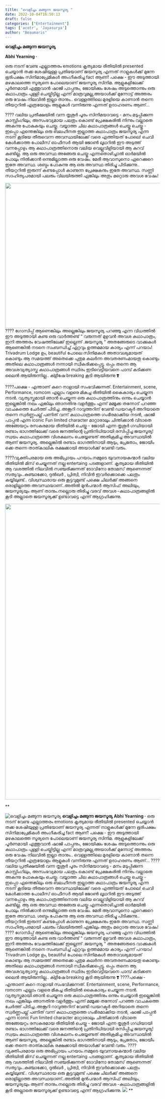 ```yaml
---
title: "വെളിച്ചം മങ്ങുന്ന ജയസൂര്യ "
date: 2022-10-04T16:50:13
draft: false
categories: ["Entertainment"]
tags: ['acotr', 'Jayasurya']
author: "Beaumaris"
---
```


<strong>വെളിച്ചം മങ്ങുന്ന ജയസൂര്യ </strong>

<strong>Abhi Yearning ·</strong>

ഒരു നടന് വേണ്ട എല്ലാത്തരം emotions കൃത്യമായ രീതിയിൽ presented ചെയ്യാൻ തക്ക ശേഷിയുള്ള പ്രതിഭയാണ് ജയസൂര്യ എന്നത് നാളുകൾക്ക് മുന്നേ ഭൂരിപക്ഷം സിനിമാപ്രേമികൾ അംഗീകരിച്ച fact ആണ്‌! പക്ഷെ - ഈ അടുത്തായി മഴകാലത്തെ സൂര്യനെ പോലെയാണ് ജയസൂര്യ സിനിമ. ആളുകളിലേക്ക് പൂർണമായി എത്തുവാൻ ഷാജി പാപ്പനും, ജോയിക്കും ശേഷം അടുത്തൊന്നും ഒരു കഥാപാത്രം പുള്ളി ചെയ്തിട്ടില്ല എന്ന് മാത്രവുമല്ല,അയാൾക്ക് മുന്നോട്ട് അത്തരം ഒരു വേഷം നിലവിൽ ഇല്ലാ താനും.. വെള്ളത്തിലെ മുരളിയെ കാണാൻ തന്നെ തീയറ്ററിൽ എത്രയോളം ആളുകൾ വന്നിരുന്നു എന്നത് ഉദാഹരണം ആണ്‌...

???? വലിയ പ്രതീക്ഷയിൽ വന്ന തൃശൂർ പൂരം സിനിമയാവട്ടെ - മനം മടുപ്പിക്കുന്ന കാസ്റ്റിംഗിലും, അസംഭവ്യമായ പലതും കൊണ്ട് പ്രേക്ഷകരിൽ നിന്നും വല്ലാതെ അകന്നു പോകുകയും ചെയ്തു. വയ്യാത്ത ചില കഥാപാത്രങ്ങൾ ചെയ്തു ചെയ്തു - ഇപ്പൊ എന്തെങ്കിലും ഒരു ബലഹീനത ഇല്ലാത്ത കഥാപാത്രം ജയസൂര്യ എന്ന നടന് കൂടിയേ തീരുവെന്ന അവസ്ഥയിലേക്ക് വരെ എത്തിയത് പോലെ! ചെവി കേൾക്കാത്ത പോലീസ് ഓഫീസർ ആയി ജോൺ ലൂഥറിൽ ഈ അടുത്ത് വന്നപ്പോഴും ആ കഥാപാത്രത്തിനൊരു വലിയ വെല്ലുവിളിയായി ആ കുറവ് കണ്ടില്ല. ആ ഒരു അവസ്ഥ അങ്ങേരു ചെയ്തു എന്നതൊഴിച്ചാൽ ഓർമയിൽ പോലും നിൽക്കാൻ ഒന്നുമില്ലാത്ത ഒരു വേഷം. മേരീ ആവാസുനൊ ഏറെക്കുറെ ഇതേ അവസ്ഥ. ശബ്ദം പോകുന്നു ആ ഒരു അവസ്ഥ തിരിച്ചു പിടിക്കുന്നു.. തീയറ്ററിൽ ഇരുന്ന് കണ്ടപ്പോൾ കാണുന്ന പ്രേക്ഷകനും ഇതേ അവസ്ഥ. സണ്ണി സാഹിത്യപരമായി പലരും വിലയിരുത്തി ഏങ്കിലും അതും മറ്റൊരു അവശ വേഷം!

<img class="wp-image-353291 aligncenter" src="https://cdn.boolokam.com/articles/2022/10/wfwfwff.jpg" alt="" width="838" height="471" />???? ഗോസിപ്പ് ആണെങ്കിലും അല്ലെങ്കിലും ജയസൂര്യ പറഞ്ഞു എന്ന വിധത്തിൽ ഈ അടുത്തായി കണ്ട ഒരു വാർത്തണ്ട് “ വരുന്നത് മുഴുവൻ അവശ കഥാപാത്രം, ഇനി അത്തരം വേഷത്തിലേക്ക് ഇല്ലെന്ന് .ജയസൂര്യ “ അതങ്ങേരുടെ വാക്കുകൾ ആണെങ്കിൽ നടനെ സംബന്ധിച്ച് ഏറ്റവും ഉത്തമമായ കാര്യം എന്ന് പറയാം!
Trivadrum Lodge ഉം, beautiful പോലെ സിനിമകൾ അതാവശ്യമായത് കൊണ്ടും ആ സമയത്ത് അതെക്കെ പുതുമ
കലർന്ന അവതരണംമായതു കൊണ്ടും അതിലെ കഥാപാത്രങ്ങൾ നന്നായി സ്വീകരിക്കപ്പെട്ടു. ഒപ്പം തന്നെ ആ അവശവ്യത്യാസ്ത കഥാപാത്രങ്ങൾ സ്ഥിരം ഇടിവെട്ടിയവനെ പാമ്പ് കടിക്കണ ലൈൻ ആയിരുന്നില്ല.. ക്ളീഷേ breaking കൂടി ആയിരുന്നു ❣️

????പക്ഷെ - എന്താണ് കുറെ നാളായി സംഭവിക്കുന്നത്. Entertainment, scene, Performance, romcom എല്ലാം വളരെ മികച്ച രീതിയിൽ കൈകാര്യം ചെയ്യുന്ന നടൻ. വ്യത്യസ്തമായി ഞാൻ ചെയ്യുന്ന ഒരു കഥാപാത്രത്തിനും ഒന്നും ചെയ്യാൻ ഇല്ലെങ്കിൽ നഖം ഏങ്കിലും ഞാനതിനു വളർത്തും എന്ന് മമ്മൂക്ക തന്നോട് പറഞ്ഞ വാചകത്തെ ചേർത്ത് പിടിച്ച..അങ്കൂറി റാവുത്തറിന് വേണ്ടി ഡയറക്ടർ അറിയാതെ തന്നെ സ്വർണ്ണപല്ല് പണിത് വന്ന് കഥാപാത്രത്തെ ഗംഭീരമാക്കിയ നടൻ, ഷാജി പാപ്പൻ എന്ന iconic Fun limited character മാറ്റാരാലും ചിന്തിക്കാൻ വിടാതെ അങ്ങേയറ്റം രസകരമായ രീതിയിൽ ചെയ്ത - ജോയി എന്ന തൃശൂർ ഗഡിയായി രണ്ടാം ഭാഗത്തിലേക്ക് വരെ ജനത്തിന്റെ പ്രതിനിധിയായി രസിപ്പിച്ച ജയസൂര്യ! സ്വയം കഥാപാത്രത്തെ വിശകലനം ചെയ്യേണ്ടത് അതിക്രമിച്ച അവസ്ഥയിൽ ആണ്‌ ജയസൂര്യ. അല്ലെങ്കിൽ രണ്ടാം ഭാഗത്തിനായി ആടും, പ്രേതോം, ജോയീം ക്കെ തന്നെ താത്കാലിക രക്ഷക്കായി അയാൾക്ക് വേണ്ടി വരും.

????വ്യക്തിപരമായ ഒരു അഭിപ്രായം പറയാം.നമ്മുടെ യുവനായകന്മാർ വലിയ രീതിയിൽ മിസ് ചെയ്യുന്നത് നല്ല entertaing പടങ്ങളാണ്. കൃത്യമായ രീതിയിൽ ആ വശത്തിൽ നിലവിൽ സഞ്ചരിക്കുന്നത് ടോവിനോ തോമസ് ആണെന്നത് സത്യവും..കുഞ്ചാക്കോ, ദുൽഖർ , പ്രിത്വി, നിവിൻ ഇവർക്കൊക്കെ പലതും കയ്യിലുണ്ട്..
വിശ്വസ്ഥരായ ഒരു കൂട്ടവുമുണ്ട് പക്ഷെ ചിലർക്ക് അങ്ങനെ ഒരാളില്ലാത്ത അവസ്ഥയാണ്..അതിൽ മുൻപന്മാർ ആസിഫ് അലിയും, ജയസൂര്യയും ആണ് താനും.നല്ലൊരു തിരിച്ചു വരവ് അവശ -കഥാപാത്രങ്ങളിൽ കൂടി അല്ലാതെ ജയസൂര്യക്ക് ഉണ്ടാവട്ടെ എന്ന് ആഗ്രഹിക്കുന്നു.

<img class="size-full wp-image-353294 aligncenter" src="https://cdn.boolokam.com/articles/2022/10/fwfwfgg-1.jpg" alt="" width="768" height="960" />

**


![വെളിച്ചം മങ്ങുന്ന ജയസൂര്യ ](https://cdn.boolokam.com/articles/2022/10/wfwfwff.jpg)**വെളിച്ചം മങ്ങുന്ന ജയസൂര്യ** **Abhi Yearning ·** ഒരു നടന് വേണ്ട എല്ലാത്തരം emotions കൃത്യമായ രീതിയിൽ presented ചെയ്യാൻ തക്ക ശേഷിയുള്ള പ്രതിഭയാണ് ജയസൂര്യ എന്നത് നാളുകൾക്ക് മുന്നേ ഭൂരിപക്ഷം സിനിമാപ്രേമികൾ അംഗീകരിച്ച fact ആണ്‌! പക്ഷെ - ഈ അടുത്തായി മഴകാലത്തെ സൂര്യനെ പോലെയാണ് ജയസൂര്യ സിനിമ. ആളുകളിലേക്ക് പൂർണമായി എത്തുവാൻ ഷാജി പാപ്പനും, ജോയിക്കും ശേഷം അടുത്തൊന്നും ഒരു കഥാപാത്രം പുള്ളി ചെയ്തിട്ടില്ല എന്ന് മാത്രവുമല്ല,അയാൾക്ക് മുന്നോട്ട് അത്തരം ഒരു വേഷം നിലവിൽ ഇല്ലാ താനും.. വെള്ളത്തിലെ മുരളിയെ കാണാൻ തന്നെ തീയറ്ററിൽ എത്രയോളം ആളുകൾ വന്നിരുന്നു എന്നത് ഉദാഹരണം ആണ്‌... ???? വലിയ പ്രതീക്ഷയിൽ വന്ന തൃശൂർ പൂരം സിനിമയാവട്ടെ - മനം മടുപ്പിക്കുന്ന കാസ്റ്റിംഗിലും, അസംഭവ്യമായ പലതും കൊണ്ട് പ്രേക്ഷകരിൽ നിന്നും വല്ലാതെ അകന്നു പോകുകയും ചെയ്തു. വയ്യാത്ത ചില കഥാപാത്രങ്ങൾ ചെയ്തു ചെയ്തു - ഇപ്പൊ എന്തെങ്കിലും ഒരു ബലഹീനത ഇല്ലാത്ത കഥാപാത്രം ജയസൂര്യ എന്ന നടന് കൂടിയേ തീരുവെന്ന അവസ്ഥയിലേക്ക് വരെ എത്തിയത് പോലെ! ചെവി കേൾക്കാത്ത പോലീസ് ഓഫീസർ ആയി ജോൺ ലൂഥറിൽ ഈ അടുത്ത് വന്നപ്പോഴും ആ കഥാപാത്രത്തിനൊരു വലിയ വെല്ലുവിളിയായി ആ കുറവ് കണ്ടില്ല. ആ ഒരു അവസ്ഥ അങ്ങേരു ചെയ്തു എന്നതൊഴിച്ചാൽ ഓർമയിൽ പോലും നിൽക്കാൻ ഒന്നുമില്ലാത്ത ഒരു വേഷം. മേരീ ആവാസുനൊ ഏറെക്കുറെ ഇതേ അവസ്ഥ. ശബ്ദം പോകുന്നു ആ ഒരു അവസ്ഥ തിരിച്ചു പിടിക്കുന്നു.. തീയറ്ററിൽ ഇരുന്ന് കണ്ടപ്പോൾ കാണുന്ന പ്രേക്ഷകനും ഇതേ അവസ്ഥ. സണ്ണി സാഹിത്യപരമായി പലരും വിലയിരുത്തി ഏങ്കിലും അതും മറ്റൊരു അവശ വേഷം! ???? ഗോസിപ്പ് ആണെങ്കിലും അല്ലെങ്കിലും ജയസൂര്യ പറഞ്ഞു എന്ന വിധത്തിൽ ഈ അടുത്തായി കണ്ട ഒരു വാർത്തണ്ട് “ വരുന്നത് മുഴുവൻ അവശ കഥാപാത്രം, ഇനി അത്തരം വേഷത്തിലേക്ക് ഇല്ലെന്ന് .ജയസൂര്യ “ അതങ്ങേരുടെ വാക്കുകൾ ആണെങ്കിൽ നടനെ സംബന്ധിച്ച് ഏറ്റവും ഉത്തമമായ കാര്യം എന്ന് പറയാം! Trivadrum Lodge ഉം, beautiful പോലെ സിനിമകൾ അതാവശ്യമായത് കൊണ്ടും ആ സമയത്ത് അതെക്കെ പുതുമ കലർന്ന അവതരണംമായതു കൊണ്ടും അതിലെ കഥാപാത്രങ്ങൾ നന്നായി സ്വീകരിക്കപ്പെട്ടു. ഒപ്പം തന്നെ ആ അവശവ്യത്യാസ്ത കഥാപാത്രങ്ങൾ സ്ഥിരം ഇടിവെട്ടിയവനെ പാമ്പ് കടിക്കണ ലൈൻ ആയിരുന്നില്ല.. ക്ളീഷേ breaking കൂടി ആയിരുന്നു ❣️ ????പക്ഷെ - എന്താണ് കുറെ നാളായി സംഭവിക്കുന്നത്. Entertainment, scene, Performance, romcom എല്ലാം വളരെ മികച്ച രീതിയിൽ കൈകാര്യം ചെയ്യുന്ന നടൻ. വ്യത്യസ്തമായി ഞാൻ ചെയ്യുന്ന ഒരു കഥാപാത്രത്തിനും ഒന്നും ചെയ്യാൻ ഇല്ലെങ്കിൽ നഖം ഏങ്കിലും ഞാനതിനു വളർത്തും എന്ന് മമ്മൂക്ക തന്നോട് പറഞ്ഞ വാചകത്തെ ചേർത്ത് പിടിച്ച..അങ്കൂറി റാവുത്തറിന് വേണ്ടി ഡയറക്ടർ അറിയാതെ തന്നെ സ്വർണ്ണപല്ല് പണിത് വന്ന് കഥാപാത്രത്തെ ഗംഭീരമാക്കിയ നടൻ, ഷാജി പാപ്പൻ എന്ന iconic Fun limited character മാറ്റാരാലും ചിന്തിക്കാൻ വിടാതെ അങ്ങേയറ്റം രസകരമായ രീതിയിൽ ചെയ്ത - ജോയി എന്ന തൃശൂർ ഗഡിയായി രണ്ടാം ഭാഗത്തിലേക്ക് വരെ ജനത്തിന്റെ പ്രതിനിധിയായി രസിപ്പിച്ച ജയസൂര്യ! സ്വയം കഥാപാത്രത്തെ വിശകലനം ചെയ്യേണ്ടത് അതിക്രമിച്ച അവസ്ഥയിൽ ആണ്‌ ജയസൂര്യ. അല്ലെങ്കിൽ രണ്ടാം ഭാഗത്തിനായി ആടും, പ്രേതോം, ജോയീം ക്കെ തന്നെ താത്കാലിക രക്ഷക്കായി അയാൾക്ക് വേണ്ടി വരും. ????വ്യക്തിപരമായ ഒരു അഭിപ്രായം പറയാം.നമ്മുടെ യുവനായകന്മാർ വലിയ രീതിയിൽ മിസ് ചെയ്യുന്നത് നല്ല entertaing പടങ്ങളാണ്. കൃത്യമായ രീതിയിൽ ആ വശത്തിൽ നിലവിൽ സഞ്ചരിക്കുന്നത് ടോവിനോ തോമസ് ആണെന്നത് സത്യവും..കുഞ്ചാക്കോ, ദുൽഖർ , പ്രിത്വി, നിവിൻ ഇവർക്കൊക്കെ പലതും കയ്യിലുണ്ട്.. വിശ്വസ്ഥരായ ഒരു കൂട്ടവുമുണ്ട് പക്ഷെ ചിലർക്ക് അങ്ങനെ ഒരാളില്ലാത്ത അവസ്ഥയാണ്..അതിൽ മുൻപന്മാർ ആസിഫ് അലിയും, ജയസൂര്യയും ആണ് താനും.നല്ലൊരു തിരിച്ചു വരവ് അവശ -കഥാപാത്രങ്ങളിൽ കൂടി അല്ലാതെ ജയസൂര്യക്ക് ഉണ്ടാവട്ടെ എന്ന് ആഗ്രഹിക്കുന്നു. ![](https://cdn.boolokam.com/articles/2022/10/fwfwfgg-1.jpg) **
